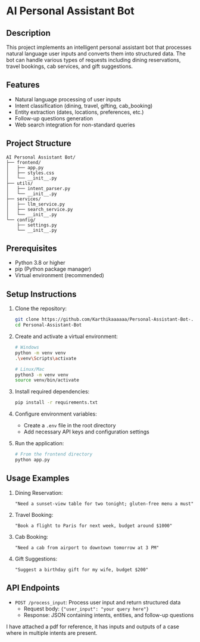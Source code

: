 # AI Personal Assistant Bot

## Description
This project implements an intelligent personal assistant bot that processes natural language user inputs and converts them into structured data. The bot can handle various types of requests including dining reservations, travel bookings, cab services, and gift suggestions.

## Features
- Natural language processing of user inputs
- Intent classification (dining, travel, gifting, cab_booking)
- Entity extraction (dates, locations, preferences, etc.)
- Follow-up questions generation
- Web search integration for non-standard queries


## Project Structure
```
AI Personal Assistant Bot/
├── frontend/
│   ├── app.py          
│   ├── styles.css      
│   └── __init__.py
├── utils/
│   ├── intent_parser.py    
│   └── __init__.py
├── services/
│   ├── llm_service.py      
│   ├── search_service.py   
│   └── __init__.py
└── config/
    ├── settings.py         
    └── __init__.py
```

## Prerequisites
- Python 3.8 or higher
- pip (Python package manager)
- Virtual environment (recommended)

## Setup Instructions

1. Clone the repository:
   ```bash
   git clone https://github.com/Karthikaaaaaa/Personal-Assistant-Bot-.git
   cd Personal-Assistant-Bot
   ```

2. Create and activate a virtual environment:
   ```bash
   # Windows
   python -m venv venv
   .\venv\Scripts\activate

   # Linux/Mac
   python3 -m venv venv
   source venv/bin/activate
   ```

3. Install required dependencies:
   ```bash
   pip install -r requirements.txt
   ```

4. Configure environment variables:
   - Create a `.env` file in the root directory
   - Add necessary API keys and configuration settings

5. Run the application:
   ```bash
   # From the frontend directory
   python app.py
   ```

## Usage Examples

1. Dining Reservation:
   ```
   "Need a sunset-view table for two tonight; gluten-free menu a must"
   ```

2. Travel Booking:
   ```
   "Book a flight to Paris for next week, budget around $1000"
   ```

3. Cab Booking:
   ```
   "Need a cab from airport to downtown tomorrow at 3 PM"
   ```

4. Gift Suggestions:
   ```
   "Suggest a birthday gift for my wife, budget $200"
   ```

## API Endpoints

- `POST /process_input`: Process user input and return structured data
  - Request body: `{"user_input": "your query here"}`
  - Response: JSON containing intents, entities, and follow-up questions

I have attached a pdf for reference, it has inputs and outputs of a case where in multiple intents are present.



